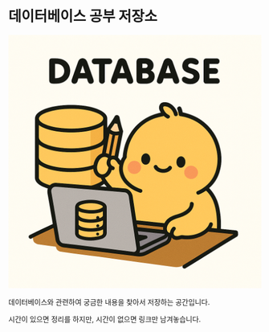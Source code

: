 # 데이터베이스 공부 저장소

![](DB/cover-image.png)

데이터베이스와 관련하여 궁금한 내용을 찾아서 저장하는 공간입니다.

시간이 있으면 정리를 하지만, 시간이 없으면 링크만 남겨놓습니다.